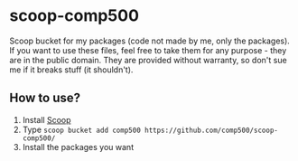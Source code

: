 # scoop-comp500
Scoop bucket for my packages (code not made by me, only the packages). If you want to use these files, feel free to take them for any purpose - they are in the public domain. They are provided without warranty, so don't sue me if it breaks stuff (it shouldn't).

## How to use?
1. Install [Scoop](http://scoop.sh/)
1. Type `scoop bucket add comp500 https://github.com/comp500/scoop-comp500/`
1. Install the packages you want
